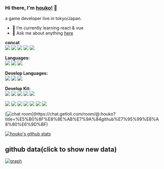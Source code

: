 ### Hi there, I'm [houko!](https://blog.xiaomo.info) 👋

a game developer live in tokyo/Japan.

- 🌱 I’m currently learning react & vue
- 💬 Ask me about
  anything [here](https://chat.getloli.com/room/@:houko?title=%E5%B0%8F%E8%8E%AB%E7%9A%84github%E7%95%99%E8%A8%80%E6%9D%BF)

**concat**   
[![](https://img.shields.io/badge/-twitter-1DA1F2?style=flat-square&logo=twitter&logoColor=white)](https://twitter.com/xiaomoinfo)
[![](https://img.shields.io/badge/-blog-21759B?style=flat-square&logo=hexo&logoColor=white)](https://blog.xiaomo.info)
[![](https://img.shields.io/badge/-github-white?style=flat-square&logo=github&logoColor=black)](https://github.com/houko)
[![](https://img.shields.io/badge/-gmail-white?style=flat-square&logo=gmail&logoColor=red)](https://xiaomo.info)
[![](https://img.shields.io/badge/-bilibili-white?style=flat-square&logo=bilibili&logoColor=1DA1F2)](https://space.bilibili.com/6721344)

[comment]: <> ([![]&#40;https://img.shields.io/badge/-discord-8e9ff8?style=flat-square&logo=discord&logoColor=white&#41;]&#40;https://discord.gg/deSS7q5&#41;)

**Languages:**  
[![](https://img.shields.io/badge/-chinese-green?style=flat-square&logo=english&logoColor=blue)](https://xiaomo.info)
[![](https://img.shields.io/badge/-japanese-orange?style=flat-square&logo=english&logoColor=blue)](https://xiaomo.info)
[![](https://img.shields.io/badge/-English-blue?style=flat-square&logo=english&logoColor=blue)](https://xiaomo.info)

**Develop Languages:**   
[![](https://img.shields.io/badge/-Java-white?style=flat-square&logo=java&logoColor=red)](https://nodejs.org/)
[![](https://img.shields.io/badge/-typescript-blue?style=flat-square&logo=typescript&logoColor=white)](https://www.typescriptlang.org/)
[![](https://img.shields.io/badge/-c++-blue?style=flat-square&logo=c&logoColor=white)](https://www.cplusplus.com/)

**Develop Kit:**  
[![](https://img.shields.io/badge/-Git-white?style=flat-square&logo=git&logoColor=f05032)](https://git-scm.com/)
[![](https://img.shields.io/badge/-JB-white?style=flat-square&logo=jetbrains&logoColor=black)](https://www.jetbrains.com/)
[![](https://img.shields.io/badge/-clickUp-white?style=flat-square&logo=clickup&logoColor=pupus)](https://app.clickup.com/)
[![](https://img.shields.io/badge/-macbook-white?style=flat-square&logo=macos&logoColor=black)](https://www.apple.com/jp/macbook-pro-16/)
[![](https://img.shields.io/badge/-Figma-white?style=flat-square&logo=figma&logoColor=red)](https://www.figma.com/)

[![](https://img.shields.io/badge/-HTML5-E34F26?style=flat-square&logo=html5&logoColor=white)](https://html.spec.whatwg.org/)
[![](https://img.shields.io/badge/-CSS3-1572B6?style=flat-square&logo=css3&logoColor=white)](https://www.w3.org/Style/CSS/)
[![](https://img.shields.io/badge/-React-black?style=flat-square&logo=react&logoColor=blue)](https://vuejs.org/)
[![](https://img.shields.io/badge/-Vue-4fc08d?style=flat-square&logo=vue.js&logoColor=ffffff)](https://reactjs.org/)
[![](https://img.shields.io/badge/-mysql-white?style=flat-square&logo=mysql&logoColor=blue)](https://www.mysql.com/)
[![](https://img.shields.io/badge/-springboot-white?style=flat-square&logo=spring&logoColor=green)](https://spring.io/projects/spring-boot)
[![](https://img.shields.io/badge/-gradle-white?style=flat-square&logo=gradle&logoColor=green)](https://gradle.org/)


[![chat room](https://chat.getloli.com/room/@:houko/svg?width=600&height=280&limit=20&theme=light&fontSize=13&title=houko@github:%20~)](https://chat.getloli.com/room/@:houko?title=%E5%B0%8F%E8%8E%AB%E7%9A%84github%E7%95%99%E8%A8%80%E6%9D%BF)



<a href="https://github.com/anuraghazra/github-readme-stats">
  <img align="center" src="https://github-readme-stats.anuraghazra1.vercel.app/api?username=houko&show_icons=true&include_all_commits=true&theme=radical" alt="houko's github stats" />
</a>

## github data(click to show new data)

[![graph](https://image.xiaomo.info/blog/github.png)](https://profile-summary-for-github.com/user/houko)
